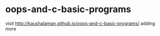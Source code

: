 # oops-and-c-basic-programs
visit http://kaushalaman.github.io/oops-and-c-basic-programs/
adding more
